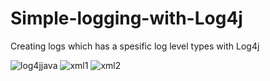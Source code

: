 # Simple-logging-with-Log4j
Creating logs which has a spesific log level types with Log4j

![log4jjava](https://github.com/cagriyavuz/Simple-logging-with-Log4j/assets/101889916/4c51b5c8-d689-4e4f-9fac-eac926f3ef21)
![xml1](https://github.com/cagriyavuz/Simple-logging-with-Log4j/assets/101889916/58447548-b0ec-41ce-92e0-9d6aa9f69c57)
![xml2](https://github.com/cagriyavuz/Simple-logging-with-Log4j/assets/101889916/41c64cf6-bae6-453b-bbba-aa121d40a92f)
